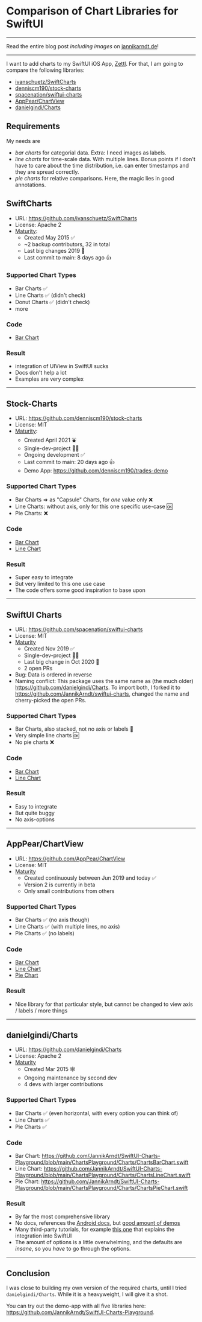 # Comparison of Chart Libraries for SwiftUI

--------

Read the entire blog post _including images_ on [jannikarndt.de](https://www.jannikarndt.de/blog/2021/08/comparison_of_chart_libraries_for_swiftui/)!

--------

I want to add charts to my SwiftUI iOS App, [Zettl](https://zettl.jannikarndt.de). For that, I am going to compare the following libraries:

* [ivanschuetz/SwiftCharts](https://github.com/ivanschuetz/SwiftCharts)
* [denniscm190/stock-charts](https://github.com/denniscm190/stock-charts)
* [spacenation/swiftui-charts](https://github.com/spacenation/swiftui-charts)
* [AppPear/ChartView](https://github.com/AppPear/ChartView)
* [danielgindi/Charts](https://github.com/danielgindi/Charts/)


## Requirements

My needs are

* *bar charts* for categorial data. Extra: I need images as labels.
* *line charts* for time-scale data. With multiple lines. Bonus points if I don't have to care about the time distribution, i.e. can enter timestamps and they are spread correctly.
* *pie charts* for relative comparisons. Here, the magic lies in good annotations.


## SwiftCharts

* URL: https://github.com/ivanschuetz/SwiftCharts
* License: Apache 2
* [Maturity](https://github.com/ivanschuetz/SwiftCharts/graphs/contributors):
    * Created May 2015 ✅ 
    * ~2 backup contributors, 32 in total
    * Last big changes 2019 😬 
    * Last commit to main: 8 days ago 👍 


### Supported Chart Types

* Bar Charts ✅ 
* Line Charts ✅ (didn't check)
* Donut Charts ✅ (didn't check)
* more

### Code

* [Bar Chart](https://github.com/JannikArndt/SwiftUI-Charts-Playground/blob/main/ChartsPlayground/SwiftCharts/SwiftChartsBarChart.swift)

### Result

* integration of UIView in SwiftUI sucks
* Docs don't help a lot
* Examples are very complex

------

## Stock-Charts




* URL: https://github.com/denniscm190/stock-charts
* License: MIT
* [Maturity](https://github.com/denniscm190/stock-charts/graphs/contributors):
    * Created April 2021 ⛲ 
    * Single-dev-project 👨‍💻 
    * Ongoing development ✅ 
    * Last commit to main: 20 days ago 👍 
    * Demo App: https://github.com/denniscm190/trades-demo



### Supported Chart Types

* Bar Charts => as "Capsule" Charts, for _one_ value only ❌
* Line Charts: without axis, only for this one specific use-case 🆗
* Pie Charts: ❌



### Code

* [Bar Chart](https://github.com/JannikArndt/SwiftUI-Charts-Playground/blob/main/ChartsPlayground/StockCharts/StockChartsBarChart.swift)
* [Line Chart](https://github.com/JannikArndt/SwiftUI-Charts-Playground/blob/main/ChartsPlayground/StockCharts/StockChartsLineChart.swift)



### Result

* Super easy to integrate
* But very limited to this one use case
* The code offers some good inspiration to base upon




--------

## SwiftUI Charts



* URL: https://github.com/spacenation/swiftui-charts
* License: MIT
* [Maturity](https://github.com/spacenation/swiftui-charts/graphs/contributors)
    * Created Nov 2019 ✅ 
    * Single-dev-project 👨‍💻
    * Last big change in Oct 2020 😬  
    * 2 open PRs
* Bug: Data is ordered in reverse
* Naming conflict: This package uses the same name as (the much older) https://github.com/danielgindi/Charts. To import both, I forked it to https://github.com/JannikArndt/swiftui-charts, changed the name and cherry-picked the open PRs.

### Supported Chart Types
* Bar Charts, also stacked, not no axis or labels 😬 
* Very simple line charts 🆗 
* No pie charts ❌



### Code

* [Bar Chart](https://github.com/JannikArndt/SwiftUI-Charts-Playground/blob/main/ChartsPlayground/SwiftUiCharts/SwiftUiChartsBarChart.swift)
* [Line Chart](https://github.com/JannikArndt/SwiftUI-Charts-Playground/blob/main/ChartsPlayground/SwiftUiCharts/SwiftUiChartsLineChart.swift)

### Result

* Easy to integrate
* But quite buggy
* No axis-options




--------


## AppPear/ChartView



* URL: https://github.com/AppPear/ChartView
* License: MIT
* [Maturity](https://github.com/AppPear/ChartView/graphs/contributors)
    * Created continuously between Jun 2019 and today ✅ 
    * Version 2 is currently in beta
    * Only small contributions from others

### Supported Chart Types

* Bar Charts ✅ (no axis though)
* Line Charts ✅ (with multiple lines, no axis)
* Pie Charts ✅ (no labels)


### Code

* [Bar Chart](https://github.com/JannikArndt/SwiftUI-Charts-Playground/blob/main/ChartsPlayground/AppPear/AppPearBarChart.swift)
* [Line Chart](https://github.com/JannikArndt/SwiftUI-Charts-Playground/blob/main/ChartsPlayground/AppPear/AppPearLineChart.swift)
* [Pie Chart](https://github.com/JannikArndt/SwiftUI-Charts-Playground/blob/main/ChartsPlayground/AppPear/AppPearPieChart.swift)



### Result

* Nice library for that particular style, but cannot be changed to view axis / labels / more things





--------


## danielgindi/Charts



* URL: https://github.com/danielgindi/Charts
* License: Apache 2
* [Maturity](https://github.com/danielgindi/Charts/graphs/contributors)
    * Created Mar 2015 🕸 
    * Ongoing maintenance by second dev
    * 4 devs with larger contributions

### Supported Chart Types

* Bar Charts ✅ (even horizontal, with every option you can think of)
* Line Charts ✅ 
* Pie Charts ✅ 

### Code

* Bar Chart: https://github.com/JannikArndt/SwiftUI-Charts-Playground/blob/main/ChartsPlayground/Charts/ChartsBarChart.swift
* Line Chart: https://github.com/JannikArndt/SwiftUI-Charts-Playground/blob/main/ChartsPlayground/Charts/ChartsLineChart.swift
* Pie Chart: https://github.com/JannikArndt/SwiftUI-Charts-Playground/blob/main/ChartsPlayground/Charts/ChartsPieChart.swift



### Result

* By far the most comprehensive library
* No docs, references the [Android docs](https://weeklycoding.com/mpandroidchart-documentation/), but [good amount of demos](https://github.com/danielgindi/Charts/tree/master/ChartsDemo-iOS/Swift/Demos)
* Many third-party tutorials, for example [this one](https://github.com/StewartLynch/Charts-SwiftUI) that explains the integration into SwiftUI
* The amount of options is a little overwhelming, and the defaults are _insane_, so you _have_ to go through the options.





--------

## Conclusion

I was close to building my own version of the required charts, until I tried `danielgindi/Charts`. While it is a heavyweight, I will give it a shot.

You can try out the demo-app with all five libraries here: https://github.com/JannikArndt/SwiftUI-Charts-Playground.

